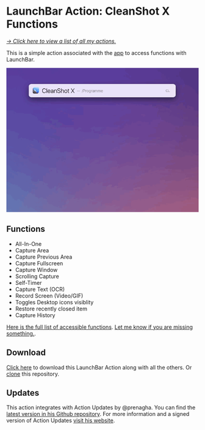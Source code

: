 # LaunchBar Action: CleanShot X Functions

*[→ Click here to view a list of all my actions.](https://ptujec.github.io/launchbar)* 

This is a simple action associated with the [app](https://cleanshot.com/) to access functions with LaunchBar. 

<img src="cleanshot.gif" width="800"/> 

## Functions
- All-In-One
- Capture Area
- Capture Previous Area
- Capture Fullscreen
- Capture Window
- Scrolling Capture
- Self-Timer
- Capture Text (OCR)
- Record Screen (Video/GIF)
- Toggles Desktop icons visiblity
- Restore recently closed item
- Capture History

[Here is the full list of accessible functions](https://cleanshot.com/docs/api). [Let me know if you are missing something.](https://github.com/Ptujec/LaunchBar/issues/new). 

## Download

[Click here](https://github.com/Ptujec/LaunchBar/archive/refs/heads/master.zip) to download this LaunchBar Action along with all the others. Or [clone](https://docs.github.com/en/repositories/creating-and-managing-repositories/cloning-a-repository) this repository.

## Updates

This action integrates with Action Updates by @prenagha. You can find the [latest version in his Github repository](https://github.com/prenagha/launchbar). For more information and a signed version of Action Updates [visit his website](https://renaghan.com/launchbar/action-updates/).
